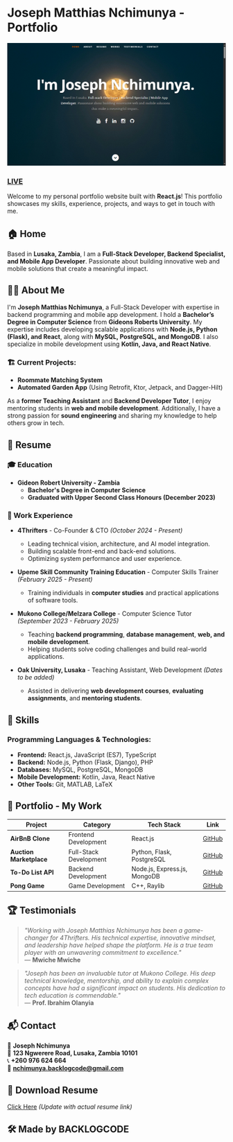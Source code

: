 # Joseph Matthias Nchimunya - Portfolio

![BACKLOGCODE React JS Portfolio](resume-screenshot.png?raw=true "BACKLOGCODE React JS Portfolio")

### <a href="https://nchimunya.netlify.app">LIVE</a>

Welcome to my personal portfolio website built with **React.js**! This portfolio showcases my skills, experience, projects, and ways to get in touch with me.

## 🏠 Home
Based in **Lusaka, Zambia**, I am a **Full-Stack Developer, Backend Specialist, and Mobile App Developer**. Passionate about building innovative web and mobile solutions that create a meaningful impact.

## 👨‍💻 About Me
I'm **Joseph Matthias Nchimunya**, a Full-Stack Developer with expertise in backend programming and mobile app development. I hold a **Bachelor’s Degree in Computer Science** from **Gideons Roberts University**. My expertise includes developing scalable applications with **Node.js, Python (Flask), and React**, along with **MySQL, PostgreSQL, and MongoDB**. I also specialize in mobile development using **Kotlin, Java, and React Native**.

### 🏗️ Current Projects:
- **Roommate Matching System**
- **Automated Garden App** (Using Retrofit, Ktor, Jetpack, and Dagger-Hilt)

As a **former Teaching Assistant** and **Backend Developer Tutor**, I enjoy mentoring students in **web and mobile development**. Additionally, I have a strong passion for **sound engineering** and sharing my knowledge to help others grow in tech.

## 📜 Resume

### 🎓 Education
- **Gideon Robert University - Zambia**
  - **Bachelor's Degree in Computer Science**
  - **Graduated with Upper Second Class Honours (December 2023)**

### 💼 Work Experience
- **4Thrifters** - Co-Founder & CTO *(October 2024 - Present)*
  - Leading technical vision, architecture, and AI model integration.
  - Building scalable front-end and back-end solutions.
  - Optimizing system performance and user experience.

- **Upeme Skill Community Training Education** - Computer Skills Trainer *(February 2025 - Present)*
  - Training individuals in **computer studies** and practical applications of software tools.

- **Mukono College/Melzara College** - Computer Science Tutor *(September 2023 - February 2025)*
  - Teaching **backend programming**, **database management**, **web, and mobile development**.
  - Helping students solve coding challenges and build real-world applications.

- **Oak University, Lusaka** - Teaching Assistant, Web Development *(Dates to be added)*
  - Assisted in delivering **web development courses**, **evaluating assignments**, and **mentoring students**.

## 🚀 Skills

### Programming Languages & Technologies:
- **Frontend:** React.js, JavaScript (ES7), TypeScript
- **Backend:** Node.js, Python (Flask, Django), PHP
- **Databases:** MySQL, PostgreSQL, MongoDB
- **Mobile Development:** Kotlin, Java, React Native
- **Other Tools:** Git, MATLAB, LaTeX

## 💼 Portfolio - My Work

| Project | Category | Tech Stack | Link |
|---------|----------|-----------|------|
| **AirBnB Clone** | Frontend Development | React.js | [GitHub](https://github.com/nchimunyascripts/AirBnB_clone_v4) |
| **Auction Marketplace** | Full-Stack Development | Python, Flask, PostgreSQL | [GitHub](https://github.com/nchimunyascripts/auction-marketplace) |
| **To-Do List API** | Backend Development | Node.js, Express.js, MongoDB | [GitHub](https://github.com/nchimunyascripts/node-todo-list) |
| **Pong Game** | Game Development | C++, Raylib | [GitHub](https://github.com/nchimunyascripts/pong-with-raylib) |

## 🏆 Testimonials

> *"Working with Joseph Matthias Nchimunya has been a game-changer for 4Thrifters. His technical expertise, innovative mindset, and leadership have helped shape the platform. He is a true team player with an unwavering commitment to excellence."*  
> — **Mwiche Mwiche**

> *"Joseph has been an invaluable tutor at Mukono College. His deep technical knowledge, mentorship, and ability to explain complex concepts have had a significant impact on students. His dedication to tech education is commendable."*  
> — **Prof. Ibrahim Olanyia**

## 📬 Contact

📍 **Joseph Nchimunya**  
📍 **123 Ngwerere Road, Lusaka, Zambia 10101**  
📞 **+260 976 624 664**  
📧 **nchimunya.backlogcode@gmail.com**  

## 📄 Download Resume
[Click Here](#) *(Update with actual resume link)*

## 🛠️ Made by **BACKLOGCODE**
